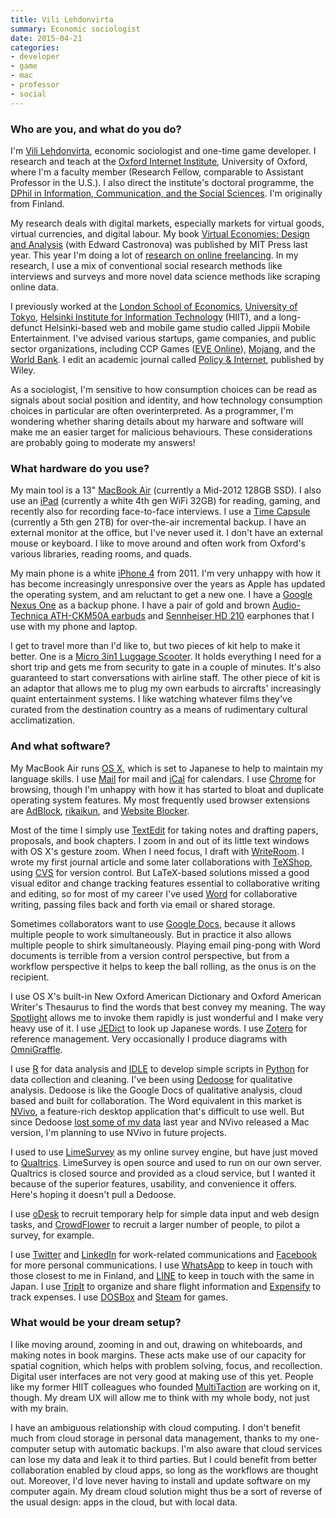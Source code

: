 ```yaml
---
title: Vili Lehdonvirta
summary: Economic sociologist
date: 2015-04-21
categories:
- developer
- game
- mac
- professor
- social
---
```


### Who are you, and what do you do?

I'm [Vili Lehdonvirta](http://vili.lehdonvirta.com/ "Vili's website."), economic sociologist and one-time game developer. I research and teach at the [Oxford Internet Institute](http://www.oii.ox.ac.uk/ "A social Internet academic center."), University of Oxford, where I'm a faculty member (Research Fellow, comparable to Assistant Professor in the U.S.). I also direct the institute's doctoral programme, the [DPhil in Information, Communication, and the Social Sciences](http://www.oii.ox.ac.uk/graduatestudy/dphil/ "A social science doctorate degree."). I'm originally from Finland.

My research deals with digital markets, especially markets for virtual goods, virtual currencies, and digital labour. My book [Virtual Economies: Design and Analysis](http://www.amazon.com/Virtual-Economies-Design-Analysis-Information/dp/0262027259/ "Vili's book.") (with Edward Castronova) was published by MIT Press last year. This year I'm doing a lot of [research on online freelancing](http://cii.oii.ox.ac.uk/major-erc-grant-for-investigating-online-labour-markets-institutions-and-movements/ "Vili's post about his research into online freelancing."). In my research, I use a mix of conventional social research methods like interviews and surveys and more novel data science methods like scraping online data.

I previously worked at the [London School of Economics](http://www.lse.ac.uk/management/home.aspx "The department of economics at the London School of Economics."), [University of Tokyo](http://www.iii.u-tokyo.ac.jp/en/ "The Information Studies school at the University of Tokyo."), [Helsinki Institute for Information Technology](http://www.hiit.fi "The IT research institute at HIIT.") (HIIT), and a long-defunct Helsinki-based web and mobile game studio called Jippii Mobile Entertainment. I've advised various startups, game companies, and public sector organizations, including CCP Games ([EVE Online][eve-online]), [Mojang](https://mojang.com/ "The creators of Minecraft."), and the [World Bank](http://www.worldbank.org/ "The UN's financial institution."). I edit an academic journal called [Policy & Internet](https://en.wikipedia.org/wiki/Policy_%26_Internet "An academic journal."), published by Wiley.

As a sociologist, I'm sensitive to how consumption choices can be read as signals about social position and identity, and how technology consumption choices in particular are often overinterpreted. As a programmer, I'm wondering whether sharing details about my harware and software will make me an easier target for malicious behaviours. These considerations are probably going to moderate my answers!

### What hardware do you use?

My main tool is a 13" [MacBook Air][macbook-air] (currently a Mid-2012 128GB SSD). I also use an [iPad][ipad-4] (currently a white 4th gen WiFi 32GB) for reading, gaming, and recently also for recording face-to-face interviews. I use a [Time Capsule][time-capsule] (currently a 5th gen 2TB) for over-the-air incremental backup. I have an external monitor at the office, but I've never used it. I don't have an external mouse or keyboard. I like to move around and often work from Oxford's various libraries, reading rooms, and quads.

My main phone is a white [iPhone 4][iphone-4] from 2011. I'm very unhappy with how it has become increasingly unresponsive over the years as Apple has updated the operating system, and am reluctant to get a new one. I have a [Google Nexus One][nexus-one] as a backup phone. I have a pair of gold and brown [Audio-Technica ATH-CKM50A earbuds][ath-ckm50a] and [Sennheiser HD 210][hd-210] earphones that I use with my phone and laptop.

I get to travel more than I'd like to, but two pieces of kit help to make it better. One is a [Micro 3in1 Luggage Scooter][3in1-luggage-scooter]. It holds everything I need for a short trip and gets me from security to gate in a couple of minutes. It's also guaranteed to start conversations with airline staff. The other piece of kit is an adaptor that allows me to plug my own earbuds to aircrafts' increasingly quaint entertainment systems. I like watching whatever films they've curated from the destination country as a means of rudimentary cultural acclimatization.

### And what software?

My MacBook Air runs [OS X][macos], which is set to Japanese to help to maintain my language skills. I use [Mail][] for mail and [iCal][] for calendars. I use [Chrome][] for browsing, though I'm unhappy with how it has started to bloat and duplicate operating system features. My most frequently used browser extensions are [AdBlock][], [rikaikun][], and [Website Blocker][website-blocker].

Most of the time I simply use [TextEdit][] for taking notes and drafting papers, proposals, and book chapters. I zoom in and out of its little text windows with OS X's gesture zoom. When I need focus, I draft with [WriteRoom][]. I wrote my first journal article and some later collaborations with [TeXShop][], using [CVS][] for version control. But LaTeX-based solutions missed a good visual editor and change tracking features essential to collaborative writing and editing, so for most of my career I've used [Word][] for collaborative writing, passing files back and forth via email or shared storage.

Sometimes collaborators want to use [Google Docs][google-docs], because it allows multiple people to work simultaneously. But in practice it also allows multiple people to shirk simultaneously. Playing email ping-pong with Word documents is terrible from a version control perspective, but from a workflow perspective it helps to keep the ball rolling, as the onus is on the recipient.

I use OS X's built-in New Oxford American Dictionary and Oxford American Writer's Thesaurus to find the words that best convey my meaning. The way [Spotlight][] allows me to invoke them rapidly is just wonderful and I make very heavy use of it. I use [JEDict][] to look up Japanese words. I use [Zotero][] for reference management. Very occasionally I produce diagrams with [OmniGraffle][].

I use [R][] for data analysis and [IDLE][] to develop simple scripts in [Python][] for data collection and cleaning. I've been using [Dedoose][] for qualitative analysis. Dedoose is like the Google Docs of qualitative analysis, cloud based and built for collaboration. The Word equivalent in this market is [NVivo][], a feature-rich desktop application that's difficult to use well. But since Dedoose [lost some of my data](http://blog.dedoose.com/2014/05/dedooses-black-eye-crash-and-recovery-efforts/ "A Dedoose post about data loss.") last year and NVivo released a Mac version, I'm planning to use NVivo in future projects.

I used to use [LimeSurvey][] as my online survey engine, but have just moved to [Qualtrics][]. LimeSurvey is open source and used to run on our own server. Qualtrics is closed source and provided as a cloud service, but I wanted it because of the superior features, usability, and convenience it offers. Here's hoping it doesn't pull a Dedoose.

I use [oDesk][] to recruit temporary help for simple data input and web design tasks, and [CrowdFlower][] to recruit a larger number of people, to pilot a survey, for example.

I use [Twitter](https://twitter.com/ViliLe "Vili's Twitter account.") and [LinkedIn](https://www.linkedin.com/in/vililehdonvirta "Vili's LinkedIn account.") for work-related communications and [Facebook][] for more personal communications. I use [WhatsApp][whatsapp-ios] to keep in touch with those closest to me in Finland, and [LINE][line-ios] to keep in touch with the same in Japan. I use [TripIt][] to organize and share flight information and [Expensify][] to track expenses. I use [DOSBox][] and [Steam][] for games.

### What would be your dream setup?

I like moving around, zooming in and out, drawing on whiteboards, and making notes in book margins. These acts make use of our capacity for spatial cognition, which helps with problem solving, focus, and recollection. Digital user interfaces are not very good at making use of this yet. People like my former HIIT colleagues who founded [MultiTaction](http://www.multitaction.com "A developer of interactive displays.") are working on it, though. My dream UX will allow me to think with my whole body, not just with my brain.

I have an ambiguous relationship with cloud computing. I don't benefit much from cloud storage in personal data management, thanks to my one-computer setup with automatic backups. I'm also aware that cloud services can lose my data and leak it to third parties. But I could benefit from better collaboration enabled by cloud apps, so long as the workflows are thought out. Moreover, I'd love never having to install and update software on my computer again. My dream cloud solution might thus be a sort of reverse of the usual design: apps in the cloud, but with local data.

[3in1-luggage-scooter]: https://www.micro-scooters.co.uk/luggage-scooters "A luggage scooter."
[adblock]: http://web.archive.org/web/20230813081746/https://getadblock.com/en/ "A browser extension for blocking ads."
[ath-ckm50a]: https://www.audio-technica.com/world_map/cms/headphones/515b593287bd3c0f/ "In-ear headphones."
[chrome]: https://www.google.com/intl/en/chrome/ "A WebKit-based browser, where each tab runs in its own thread."
[crowdflower]: http://web.archive.org/web/20200415213330/https://www.figure-eight.com/ "A data crowdsourcing service."
[cvs]: http://www.nongnu.org/cvs/ "A version control system."
[dedoose]: https://www.dedoose.com/ "A web-based qualitative research service."
[dosbox]: http://www.dosbox.com/ "An x86/DOS emulator."
[eve-online]: https://www.eveonline.com/ "A space-based MMO game."
[expensify]: https://www.expensify.com/ "An expense report service."
[facebook]: https://www.facebook.com/ "A social networking site."
[google-docs]: https://en.wikipedia.org/wiki/Google_Docs "A web-based office suite."
[hd-210]: http://web.archive.org/web/20190506091145/https://spares.sennheiser.co.uk/pro-audio-headphones/hd-210 "Over-the-ear headphones."
[ical]: https://en.wikipedia.org/wiki/Calendar_(Apple) "The calendar software included with macOS."
[idle]: https://docs.python.org/2/library/idle.html "A Python IDE written in Python."
[ipad-4]: https://en.wikipedia.org/wiki/IPad_(4th_generation) "A 9.7 inch iOS tablet."
[iphone-4]: https://en.wikipedia.org/wiki/IPhone_4 "A smartphone."
[jedict]: http://www.jedict.com/ "A Japanese dictionary application for Mac OS X."
[limesurvey]: https://www.limesurvey.org/ "Open source survey software."
[line-ios]: https://apps.apple.com/app/line/id443904275 "A chat app."
[macbook-air]: https://www.apple.com/macbook-air/ "A very thin laptop."
[macos]: https://en.wikipedia.org/wiki/MacOS "An operating system for Mac hardware."
[mail]: https://en.wikipedia.org/wiki/Mail_(application) "The default Mac OS X mail client."
[nexus-one]: https://en.wikipedia.org/wiki/Nexus_One "An Android-based smartphone."
[nvivo]: https://lumivero.com/products/ "Unstructured data analysis software."
[odesk]: https://en.wikipedia.org/wiki/Upwork "A service for hiring contractors."
[omnigraffle]: https://www.omnigroup.com/omnigraffle/ "Diagramming software for the Mac."
[python]: https://www.python.org/ "An interpreted scripting language."
[qualtrics]: https://www.qualtrics.com/ "An insight and survey service."
[r]: http://www.r-project.org/ "Software for statistical computing and graphics."
[rikaikun]: https://chrome.google.com/webstore/detail/rikaikun/jipdnfibhldikgcjhfnomkfpcebammhp?hl=en "A Chrome extension for translating Japanese."
[spotlight]: https://en.wikipedia.org/wiki/Spotlight_(software) "The search system built into Mac OS X."
[steam]: https://store.steampowered.com/ "A digital game distribution service."
[texshop]: https://pages.uoregon.edu/koch/texshop/ "A TeX preview tool for the Mac."
[textedit]: http://web.archive.org/web/20200525165141/https://support.apple.com/en-us/HT2523 "A text editor included with Mac OS X."
[time-capsule]: https://www.apple.com/mac/ "A WiFi access point and backup system."
[tripit]: https://www.tripit.com/web "A travel planning web service."
[website-blocker]: https://chrome.google.com/webstore/detail/website-blocker-beta/hclgegipaehbigmbhdpfapmjadbaldib?hl=en "A Chrome extension for preventing you from visiting selected sites."
[whatsapp-ios]: https://apps.apple.com/app/whatsapp-messenger/id310633997 "A cross-platform chat client for iOS."
[word]: https://www.microsoft.com/en-us/microsoft-365/word "A document editor."
[writeroom]: http://web.archive.org/web/20230717210502/https://www.hogbaysoftware.com/products/writeroom/ "Full-screen writing software."
[zotero]: https://www.zotero.org/ "A research tool."
